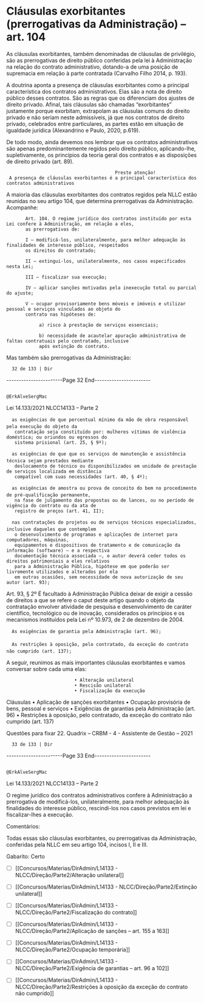 # Cláusulas exorbitantes (prerrogativas da Administração) – art. 104
As cláusulas exorbitantes, também denominadas de cláusulas de privilégio, são as prerrogativas de direito
público conferidas pela lei à Administração na relação do contrato administrativo, dotando-a de uma posição de
supremacia em relação à parte contratada (Carvalho Filho 2014, p. 193).

A doutrina aponta a presença de cláusulas exorbitantes como a principal característica dos contratos
administrativos. Elas são a nota de direito público desses contratos. São as regras que os diferenciam dos ajustes
de direito privado. Afinal, tais cláusulas são chamadas “exorbitantes” justamente porque exorbitam, extrapolam
as cláusulas comuns do direito privado e não seriam neste admissíveis, já que nos contratos de direito privado,
celebrados entre particulares, as partes estão em situação de igualdade jurídica (Alexandrino e Paulo, 2020, p.619).

De todo modo, ainda devemos nos lembrar que os contratos administrativos são apenas predominantemente
regidos pelo direito público, aplicando-lhe, supletivamente, os princípios da teoria geral dos contratos e as
disposições de direito privado (art. 89).


                                            Preste atenção!
     A presença de cláusulas exorbitantes é a principal característica dos contratos administrativos

A maioria das cláusulas exorbitantes dos contratos regidos pela NLLC estão reunidas no seu artigo 104, que
determina prerrogativas da Administração. Acompanhe:

           Art. 104. O regime jurídico dos contratos instituído por esta Lei confere à Administração, em relação a eles,
           as prerrogativas de:

           I – modificá-los, unilateralmente, para melhor adequação às finalidades de interesse público, respeitados
           os direitos do contratado;

           II – extingui-los, unilateralmente, nos casos especificados nesta Lei;

           III – fiscalizar sua execução;

           IV – aplicar sanções motivadas pela inexecução total ou parcial do ajuste;

           V – ocupar provisoriamente bens móveis e imóveis e utilizar pessoal e serviços vinculados ao objeto do
           contrato nas hipóteses de:

                a) risco à prestação de serviços essenciais;

                b) necessidade de acautelar apuração administrativa de faltas contratuais pelo contratado, inclusive
                após extinção do contrato.

Mas também são prerrogativas da Administração:




      32 de 133 | Dir
-----------------------Page 32 End-----------------------

                                                                             @ErkAlveSergMac
 Lei 14.133/2021                                                        NLCC14133 – Parte 2


      as exigências de que percentual mínimo da mão de obra responsável pela execução do objeto da
       contratação seja constituído por: mulheres vítimas de violência doméstica; ou oriundos ou egressos do
       sistema prisional (art. 25, § 9º);

      as exigências de que que os serviços de manutenção e assistência técnica sejam prestados mediante
       deslocamento de técnico ou disponibilizados em unidade de prestação de serviços localizada em distância
       compatível com suas necessidades (art. 40, § 4º);

      as exigências de amostra ou prova de conceito do bem no procedimento de pré-qualificação permanente,
       na fase de julgamento das propostas ou de lances, ou no período de vigência do contrato ou da ata de
       registro de preços (art. 41, II);

      nas contratações de projetos ou de serviços técnicos especializados, inclusive daqueles que contemplem
       o desenvolvimento de programas e aplicações de internet para computadores, máquinas,
       equipamentos e dispositivos de tratamento e de comunicação da informação (software) – e a respectiva
       documentação técnica associada –, o autor deverá ceder todos os direitos patrimoniais a eles relativos
       para a Administração Pública, hipótese em que poderão ser livremente utilizados e alterados por ela
       em outras ocasiões, sem necessidade de nova autorização de seu autor (art. 93);

Art. 93, § 2º É facultado à Administração Pública deixar de exigir a cessão de direitos a que se refere o caput deste artigo
quando o objeto da contratação envolver atividade de pesquisa e desenvolvimento de caráter científico, tecnológico ou
de inovação, considerados os princípios e os mecanismos instituídos pela Lei nº 10.973, de 2 de dezembro de 2004.

      As exigências de garantia pela Administração (art. 96);

      As restrições à oposição, pelo contratado, da exceção do contrato não cumprido (art. 137);

A seguir, reunimos as mais importantes cláusulas exorbitantes e vamos conversar sobre cada uma elas:


                             • Alteração unilateral
                             • Rescisão unilateral
                             • Fiscalização da execução
   Cláusulas                 • Aplicação de sanções
  exorbitantes
                             • Ocupação provisória de bens, pessoal e serviços
                             • Exigências de garantias pela Administração (art. 96)
                             • Restrições à oposição, pelo contratado, da exceção do
                               contrato não cumprido (art. 137)


Questões para fixar
22. Quadrix – CRBM - 4 - Assistente de Gestão – 2021




      33 de 133 | Dir
-----------------------Page 33 End-----------------------

                                                                               @ErkAlveSergMac
 Lei 14.133/2021                                                          NLCC14133 – Parte 2


O regime jurídico dos contratos administrativos confere à Administração a prerrogativa de modificá-los,
unilateralmente, para melhor adequação às finalidades do interesse público, rescindi-los nos casos previstos em
lei e fiscalizar-lhes a execução.

Comentários:

Todas essas são cláusulas exorbitantes, ou prerrogativas da Administração, conferidas pela NLLC em seu artigo
104, incisos I, II e III.

Gabarito: Certo



- [ ] [[Concursos/Materias/DirAdmin/L14133 - NLCC/Direção/Parte2/Alteração unilateral]]



- [ ] [[Concursos/Materias/DirAdmin/L14133 - NLCC/Direção/Parte2/Extinção unilateral]]



- [ ] [[Concursos/Materias/DirAdmin/L14133 - NLCC/Direção/Parte2/Fiscalização do contrato]]



- [ ] [[Concursos/Materias/DirAdmin/L14133 - NLCC/Direção/Parte2/Aplicação de sanções – art. 155 a 163]]

- [ ] [[Concursos/Materias/DirAdmin/L14133 - NLCC/Direção/Parte2/Ocupação temporária]]

- [ ] [[Concursos/Materias/DirAdmin/L14133 - NLCC/Direção/Parte2/Exigência de garantias – art. 96 a 102]]

- [ ] [[Concursos/Materias/DirAdmin/L14133 - NLCC/Direção/Parte2/Restrições à oposição da exceção do contrato não cumprido]]